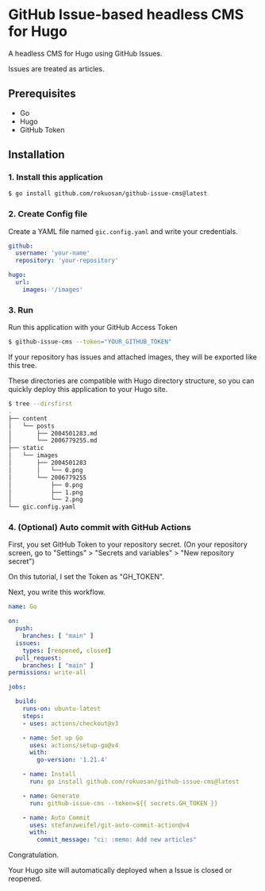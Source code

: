 # GitHub Issue-based headless CMS for Hugo

A headless CMS for Hugo using GitHub Issues.

Issues are treated as articles.

## Prerequisites

- Go
- Hugo
- GitHub Token

## Installation

### 1. Install this application

```bash
$ go install github.com/rokuosan/github-issue-cms@latest
```

### 2. Create Config file

Create a YAML file named ``gic.config.yaml`` and write your credentials.

```yaml
github:
  username: 'your-name'
  repository: 'your-repository'

hugo:
  url:
    images: '/images'
```

### 3. Run

Run this application with your GitHub Access Token

```bash
$ github-issue-cms --token="YOUR_GITHUB_TOKEN"
```

If your repository has issues and attached images, they will be exported like this tree.

These directories are compatible with Hugo directory structure, so you can quickly deploy this application to your Hugo site.

```bash
$ tree --dirsfirst
.
├── content
│   └── posts
│       ├── 2004501283.md
│       └── 2006779255.md
├── static
│   └── images
│       ├── 2004501283
│       │   └── 0.png
│       └── 2006779255
│           ├── 0.png
│           ├── 1.png
│           └── 2.png
└── gic.config.yaml
```

### 4. (Optional) Auto commit with GitHub Actions

First, you set GitHub Token to your repository secret. (On your repository screen, go to "Settings" > "Secrets and variables" > "New repository secret")

On this tutorial, I set the Token as "GH_TOKEN".

Next, you write this workflow.

```yaml
name: Go

on:
  push:
    branches: [ "main" ]
  issues:
    types: [reopened, closed]
  pull_request:
    branches: [ "main" ]
permissions: write-all

jobs:

  build:
    runs-on: ubuntu-latest
    steps:
    - uses: actions/checkout@v3

    - name: Set up Go
      uses: actions/setup-go@v4
      with:
        go-version: '1.21.4'

    - name: Install
      run: go install github.com/rokuosan/github-issue-cms@latest

    - name: Generate
      run: github-issue-cms --token=${{ secrets.GH_TOKEN }}

    - name: Auto Commit
      uses: stefanzweifel/git-auto-commit-action@v4
      with:
        commit_message: "ci: :memo: Add new articles"
```

Congratulation.

Your Hugo site will automatically deployed when a Issue is closed or reopened.
